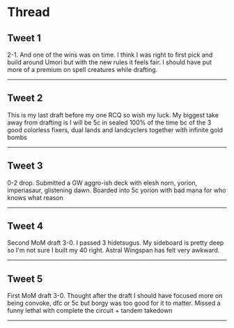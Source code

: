 # Thread

## Tweet 1

2-1. And one of the wins was on time. I think I was right to first pick and build around Umori but with the new rules it feels fair. I should have put more of a premium on spell creatures while drafting.

---

## Tweet 2

This is my last draft before my one RCQ so wish my luck. My biggest take away from drafting is I will be 5c in sealed 100% of the time bc of the 3 good colorless fixers, dual lands and landcyclers together with infinite gold bombs

---

## Tweet 3

0-2 drop. Submitted a GW aggro-ish deck with elesh norn, yorion, imperiasaur, glistening dawn. Boarded into 5c yorion with bad mana for who knows what reason

---

## Tweet 4

Second MoM draft 3-0. I passed 3 hidetsugus. My sideboard is pretty deep so I'm not sure I built my 40 right. Astral Wingspan has felt very awkward.

---

## Tweet 5

First MoM draft 3-0. Thought after the draft I should have focused more on being convoke, dfc or 5c but borgy was too good for it to matter. Missed a funny lethal with complete the circuit + tandem takedown

---

